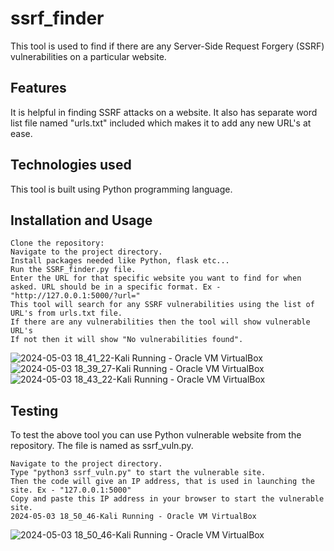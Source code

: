 # ssrf_finder
This tool is used to find if there are any Server-Side Request Forgery (SSRF) vulnerabilities on a particular website.

## Features

It is helpful in finding SSRF attacks on a website.
It also has separate word list file named "urls.txt" included which makes it to add any new URL's at ease.

## Technologies used

This tool is built using Python programming language.

## Installation and Usage

    Clone the repository:
    Navigate to the project directory.
    Install packages needed like Python, flask etc...
    Run the SSRF_finder.py file.
    Enter the URL for that specific website you want to find for when asked. URL should be in a specific format. Ex - "http://127.0.0.1:5000/?url="
    This tool will search for any SSRF vulnerabilities using the list of URL's from urls.txt file.
    If there are any vulnerabilities then the tool will show vulnerable URL's
    If not then it will show "No vulnerabilities found".
![2024-05-03 18_41_22-Kali  Running  - Oracle VM VirtualBox](https://github.com/rvarshith2003/ssrf_finder/assets/107018042/1b633121-8a58-4418-8f34-484d55192fad) 
 ![2024-05-03 18_39_27-Kali  Running  - Oracle VM VirtualBox](https://github.com/rvarshith2003/ssrf_finder/assets/107018042/856b0660-3ee6-4653-8d1d-0aaf6a657667)
 ![2024-05-03 18_43_22-Kali  Running  - Oracle VM VirtualBox](https://github.com/rvarshith2003/ssrf_finder/assets/107018042/a4d0312f-46a1-45f1-9f3e-8b23bdd44248)

## Testing

To test the above tool you can use Python vulnerable website from the repository. The file is named as ssrf_vuln.py.

    Navigate to the project directory.
    Type "python3 ssrf_vuln.py" to start the vulnerable site.
    Then the code will give an IP address, that is used in launching the site. Ex - "127.0.0.1:5000"
    Copy and paste this IP address in your browser to start the vulnerable site.
    2024-05-03 18_50_46-Kali Running - Oracle VM VirtualBox

![2024-05-03 18_50_46-Kali  Running  - Oracle VM VirtualBox](https://github.com/rvarshith2003/ssrf_finder/assets/107018042/fd1a3f1c-c6d2-49f9-afa6-b56e00c0f33a)
